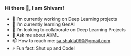 ### Hi there 👋, I am Shivam!

- 🔭 I’m currently working on Deep Learning projects 
- 🌱 I’m currently learning GenAI
- 👯 I’m looking to collaborate on Deep Learning Projects
- 💬 Ask me about AI/ML
- 📫 How to reach me: sa.shukla090@gmail.com
- ⚡ Fun fact: Shut up and Code!

<!--
**SaShukla090/SaShukla090** is a ✨ _special_ ✨ repository because its `README.md` (this file) appears on your GitHub profile.

Here are some ideas to get you started:

- 🔭 I’m currently working on ...
- 🌱 I’m currently learning ...
- 👯 I’m looking to collaborate on ...
- 🤔 I’m looking for help with ...
- 💬 Ask me about ...
- 📫 How to reach me: ...
- 😄 Pronouns: ...
- ⚡ Fun fact: ...
-->

